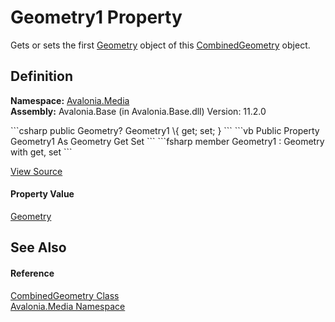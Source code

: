 # Geometry1 Property


Gets or sets the first <a href="T_Avalonia_Media_Geometry">Geometry</a> object of this <a href="T_Avalonia_Media_CombinedGeometry">CombinedGeometry</a> object.



## Definition
**Namespace:** <a href="N_Avalonia_Media">Avalonia.Media</a>  
**Assembly:** Avalonia.Base (in Avalonia.Base.dll) Version: 11.2.0

<Tabs groupId="api-code-preview">
<TabItem value="csharp" label="C#">
```csharp
public Geometry? Geometry1 \{ get; set; }
```
</TabItem>
<TabItem value="vb" label="VB">
```vb
Public Property Geometry1 As Geometry
	Get
	Set
```
</TabItem>
<TabItem value="fsharp" label="F#">
```fsharp
member Geometry1 : Geometry with get, set
```
</TabItem>
</Tabs>



<a href="https://github.com/AvaloniaUI/Avalonia/tree/master/src/Avalonia.Base/CombinedGeometry.cs#L118" title="View the source code">View Source</a>



#### Property Value
<a href="T_Avalonia_Media_Geometry">Geometry</a>

## See Also


#### Reference
<a href="T_Avalonia_Media_CombinedGeometry">CombinedGeometry Class</a>  
<a href="N_Avalonia_Media">Avalonia.Media Namespace</a>  
